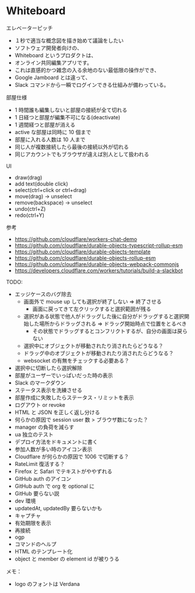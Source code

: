 # Whiteboard

エレベーターピッチ
- １秒で適当な概念図を描き始めて議論をしたい
- ソフトウェア開発者向けの、
- Whiteboard というプロダクトは、
- オンライン共同編集アプリです。
- これは直感的かつ雑念の入る余地のない最低限の操作ができ、
- Google Jamboard とは違って、
- Slack コマンドから一瞬でログインできる仕組みが備わっている。

部屋仕様
- 1 時間誰も編集しないと部屋の接続が全て切れる
- 1 日経つと部屋が編集不可になる(deactivate)
- 1 週間経つと部屋が消える
- active な部屋は同時に 10 個まで
- 部屋に入れる人数は 10 人まで
- 同じ人が複数接続したら最後の接続以外が切れる
- 同じアカウントでもブラウザが違えば別人として扱われる

UI
- draw(drag)
- add text(double click)
- select(ctrl+click or ctrl+drag)
- move(drag) -> unselect
- remove(backspace) -> unselect
- undo(ctrl+Z)
- redo(ctrl+Y)

参考
- https://github.com/cloudflare/workers-chat-demo
- https://github.com/cloudflare/durable-objects-typescript-rollup-esm
- https://github.com/cloudflare/durable-objects-template
- https://github.com/cloudflare/durable-objects-rollup-esm
- https://github.com/cloudflare/durable-objects-webpack-commonjs
- https://developers.cloudflare.com/workers/tutorials/build-a-slackbot

TODO:
- エッジケースのバグ除去
  - 画面外で mouse up しても選択が終了しない => 終了させる
    - 画面に戻ってきて左クリックすると選択範囲が残る
  - 選択がある状態で他人がドラッグした後に自分がドラッグすると選択開始した場所からドラッグされる => ドラッグ開始時点で位置をとるべき
    - その状態でドラッグするとコンフリクトするが、自分の画面は戻らない
  - 選択中にオブジェクトが移動されたり消されたらどうなる？
  - ドラッグ中のオブジェクトが移動されたり消されたらどうなる？
  - websocket の有無をチェックする必要ある？
- 選択中に切断したら選択解除
- 部屋がユーザーでいっぱいだった時の表示
- Slack のマークダウン
- ステータス表示を洗練させる
- 部屋作成に失敗したらステータス・リミットを表示
- ログアウト or revoke
- HTML と JSON を正しく返し分ける
- 何らかの原因で session user 数 > ブラウザ数になった？
- manager の負荷を減らす
- ua 独立のテスト
- デプロイ方法をドキュメントに書く
- 参加人数が多い時のアイコン表示
- Cloudflare が何らかの原因で 1006 で切断する？
- RateLimit 復活する？
- Firefox と Safari でテキストがややずれる
- GitHub auth のアイコン
- GitHub auth で org を optional に
- GitHub 要らない説
- dev 環境
- updatedAt, updatedBy 要らないかも
- キャプチャ
- 有効期限を表示
- 再接続
- ogp
- コマンドのヘルプ
- HTML のテンプレート化
- object と member の element id が被りうる

メモ：
- logo のフォントは Verdana